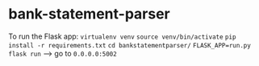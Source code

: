 # bank-statement-parser

To run the Flask app:
  `virtualenv venv`
  `source venv/bin/activate`
  `pip install -r requirements.txt`
  `cd bankstatementparser/`
  `FLASK_APP=run.py`
  `flask run`
  --> go to `0.0.0.0:5002`
